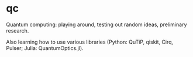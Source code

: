 # qc
Quantum computing: playing around, testing out random ideas, preliminary research.

Also learning how to use various libraries (Python: QuTiP, qiskit, Cirq, Pulser; Julia: QuantumOptics.jl).

